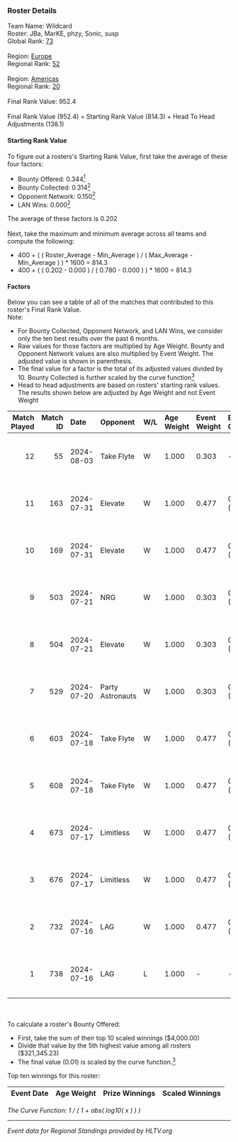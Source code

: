 ### Roster Details<br />
Team Name: Wildcard<br />
Roster: JBa, MarKE, phzy, Sonic, susp<br />
Global Rank: [73](../standings_global.md)<br />
<br />
Region: [Europe]( ../standings_europe.md)<br />
Regional Rank: [52]( ../standings_europe.md)<br />
<br />
Region: [Americas]( ../standings_americas.md)<br />
Regional Rank: [20]( ../standings_americas.md)<br />
<br />
Final Rank Value:  952.4<br />
<br />
Final Rank Value (952.4) = Starting Rank Value (814.3) + Head To Head Adjustments (138.1)<br />

#### Starting Rank Value<br />
To figure out a rosters's Starting Rank Value, first take the average of these four factors:<br />
- Bounty Offered: 0.344[<sup>1</sup>](#table2)
- Bounty Collected: 0.314[<sup>2</sup>](#table1)
- Opponent Network: 0.150[<sup>2</sup>](#table1)
- LAN Wins: 0.000[<sup>2</sup>](#table1)

The average of these factors is 0.202<br />
<br />
Next, take the maximum and minimum average across all teams and compute the following:<br />
- 400 + ( ( Roster_Average - Min_Average ) / ( Max_Average - Min_Average ) ) * 1600 = 814.3
- 400 + ( ( 0.202 - 0.000 ) / ( 0.780 - 0.000 ) ) * 1600 = 814.3


#### Factors<br />
Below you can see a table of all of the matches that contributed to this roster's Final Rank Value.<br />
Note:<br />

- For Bounty Collected, Opponent Network, and LAN Wins, we consider only the ten best results over the past 6 months.
- Raw values for those factors are multiplied by Age Weight. Bounty and Opponent Network values are also multiplied by Event Weight. The adjusted value is shown in parenthesis.
- The final value for a factor is the total of its adjusted values divided by 10. Bounty Collected is further scaled by the curve function[<sup>3</sup>](#curveFunction)
- Head to head adjustments are based on rosters' starting rank values. The results shown below are adjusted by Age Weight and not Event Weight
<span id="table1"></span><br />


| Match Played | Match ID | Date       | Opponent         | W/L | Age Weight | Event Weight | Bounty Collected | Opponent Network | LAN Wins  | H2H Adj. | Roster                            |
| -: | -: | :- | :- | :- | :- | :- | :- | :- | :- | -: | :- |
|           12 |       55 | 2024-08-03 | Take Flyte       | W   | 1.000      | 0.303        | -                | 0.236 (0.072)    | 0 (0.000) |     5.25 | JBa, MarKE, phzy, Sonic, susp     |
|           11 |      163 | 2024-07-31 | Elevate          | W   | 1.000      | 0.477        | 0.027 (0.013)    | 0.513 (0.244)    | 0 (0.000) |    13.80 | JBa, phzy, Sonic, stanislaw, susp |
|           10 |      169 | 2024-07-31 | Elevate          | W   | 1.000      | 0.477        | 0.027 (0.013)    | 0.513 (0.244)    | 0 (0.000) |    15.06 | JBa, phzy, Sonic, stanislaw, susp |
|            9 |      503 | 2024-07-21 | NRG              | W   | 1.000      | 0.303        | 0.020 (0.006)    | 0.514 (0.156)    | 0 (0.000) |    20.03 | JBa, phzy, Sonic, stanislaw, susp |
|            8 |      504 | 2024-07-21 | Elevate          | W   | 1.000      | 0.303        | 0.027 (0.008)    | 0.513 (0.155)    | 0 (0.000) |    18.54 | JBa, phzy, Sonic, stanislaw, susp |
|            7 |      529 | 2024-07-20 | Party Astronauts | W   | 1.000      | 0.303        | 0.041 (0.012)    | 0.522 (0.158)    | 0 (0.000) |    20.61 | JBa, phzy, Sonic, stanislaw, susp |
|            6 |      603 | 2024-07-18 | Take Flyte       | W   | 1.000      | 0.477        | 0.002 (0.001)    | 0.236 (0.113)    | 0 (0.000) |     9.02 | JBa, phzy, Sonic, stanislaw, susp |
|            5 |      608 | 2024-07-18 | Take Flyte       | W   | 1.000      | 0.477        | 0.002 (0.001)    | 0.236 (0.113)    | 0 (0.000) |     9.71 | JBa, phzy, Sonic, stanislaw, susp |
|            4 |      673 | 2024-07-17 | Limitless        | W   | 1.000      | 0.477        | 0.005 (0.002)    | 0.131 (0.063)    | 0 (0.000) |    10.31 | JBa, phzy, Sonic, stanislaw, susp |
|            3 |      676 | 2024-07-17 | Limitless        | W   | 1.000      | 0.477        | 0.005 (0.002)    | -                | 0 (0.000) |    11.16 | JBa, phzy, Sonic, stanislaw, susp |
|            2 |      732 | 2024-07-16 | LAG              | W   | 1.000      | 0.477        | 0.012 (0.006)    | 0.385 (0.184)    | -         |    17.95 | JBa, phzy, Sonic, stanislaw, susp |
|            1 |      738 | 2024-07-16 | LAG              | L   | 1.000      | -            | -                | -                | -         |   -13.36 | JBa, phzy, Sonic, stanislaw, susp |

<br />
<span id="table2"></span><br />
To calculate a roster's Bounty Offered:<br />

- First, take the sum of their top 10 scaled winnings ($4,000.00)
- Divide that value by the 5th highest value among all rosters ($321,345.23)
- The final value (0.01) is scaled by the curve function.[<sup>3</sup>](#curveFunction)

Top ten winnings for this roster:<br />

| Event Date | Age Weight | Prize Winnings | Scaled Winnings |
| :- | -: | :- | :- |


<span id="curveFunction"></span>_The Curve Function: 1 / ( 1 + abs( log10( x ) ) )_<br />

---
_Event data for Regional Standings provided by HLTV.org_<br />
